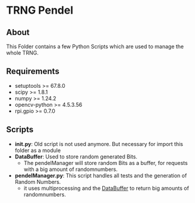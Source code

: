 # TRNG Pendel

## About
This Folder contains a few Python Scripts which are used to manage the whole TRNG.

## Requirements
- setuptools \>= 67.8.0
- scipy \>= 1.8.1
- numpy \>= 1.24.2
- opencv-python \>= 4.5.3.56
- rpi.gpio \>= 0.7.0

## Scripts
- __init.py__: Old script is not used anymore. But necessary for import this folder as a module
- __DataBuffer__: Used to store random generated Bits.
    - The pendelManager will store random Bits as a buffer, for requests with a big amount of randomnumbers.
- __pendelManager.py__: This script handles all tests and the generation of Random Numbers.
    - it uses multiprocessing and the [DataBuffer](DataBuffer.py) to return big amounts of randomnumbers.

